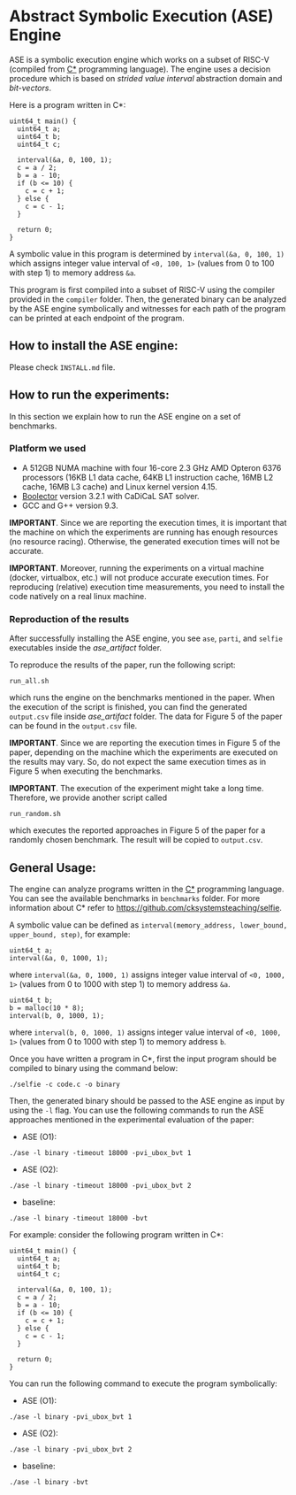 # Abstract Symbolic Execution (ASE) Engine

ASE is a symbolic execution engine which works on a subset of RISC-V (compiled from [C*](https://github.com/cksystemsteaching/selfie) programming language). The engine uses a decision procedure which is based on *strided value interval* abstraction domain and *bit-vectors*.

Here is a program written in C*:
```
uint64_t main() {
  uint64_t a;
  uint64_t b;
  uint64_t c;

  interval(&a, 0, 100, 1);
  c = a / 2;
  b = a - 10;
  if (b <= 10) {
    c = c + 1;
  } else {
    c = c - 1;
  }

  return 0;
}
```
A symbolic value in this program is determined by `interval(&a, 0, 100, 1)` which assigns integer value interval of `<0, 100, 1>` (values from 0 to 100 with step 1) to memory address `&a`.

This program is first compiled into a subset of RISC-V using the compiler provided in the `compiler` folder. Then, the generated binary can be analyzed by the ASE engine symbolically and witnesses for each path of the program can be printed at each endpoint of the program.

## How to install the ASE engine:
Please check `INSTALL.md` file.

## How to run the experiments:
In this section we explain how to run the ASE engine on a set of benchmarks.

### Platform we used
- A 512GB NUMA machine with four 16-core 2.3 GHz AMD Opteron 6376 processors (16KB L1 data cache, 64KB L1 instruction cache, 16MB L2 cache, 16MB L3 cache) and Linux kernel version 4.15.
- [Boolector](https://boolector.github.io/) version 3.2.1 with CaDiCaL SAT solver.
- GCC and G++ version 9.3.

**IMPORTANT**. Since we are reporting the execution times, it is important that the machine on which the experiments are running has enough resources (no resource racing). Otherwise, the generated execution times will not be accurate.

**IMPORTANT**. Moreover, running the experiments on a virtual machine (docker, virtualbox, etc.) will not produce accurate execution times. For reproducing (relative) execution time measurements, you need to install the code natively on a real linux machine.

### Reproduction of the results
After successfully installing the ASE engine, you see `ase`, `parti`, and `selfie` executables inside the *ase_artifact* folder.

To reproduce the results of the paper, run the following script:
```
run_all.sh
```
which runs the engine on the benchmarks mentioned in the paper. When the execution of the script is finished, you can find the generated `output.csv` file inside *ase_artifact* folder. The data for Figure 5 of the paper can be found in the `output.csv` file.

**IMPORTANT**. Since we are reporting the execution times in Figure 5 of the paper, depending on the machine which the experiments are executed on the results may vary. So, do not expect the same execution times as in Figure 5 when executing the benchmarks.

**IMPORTANT**. The execution of the experiment might take a long time. Therefore, we provide another script called
```
run_random.sh
```
which executes the reported approaches in Figure 5 of the paper for a randomly chosen benchmark. The result will be copied to `output.csv`.

## General Usage:
The engine can analyze programs written in the [C*](https://github.com/cksystemsteaching/selfie) programming language. You can see the available benchmarks in `benchmarks` folder. For more information about C* refer to https://github.com/cksystemsteaching/selfie.

A symbolic value can be defined as `interval(memory_address, lower_bound, upper_bound, step)`, for example:
```
uint64_t a;
interval(&a, 0, 1000, 1);
```
where `interval(&a, 0, 1000, 1)` assigns integer value interval of `<0, 1000, 1>` (values from 0 to 1000 with step 1) to memory address `&a`.
```
uint64_t b;
b = malloc(10 * 8);
interval(b, 0, 1000, 1);
```
where `interval(b, 0, 1000, 1)` assigns integer value interval of `<0, 1000, 1>` (values from 0 to 1000 with step 1) to memory address `b`.

Once you have written a program in C*, first the input program should be compiled to binary using the command below:
```
./selfie -c code.c -o binary
```

Then, the generated binary should be passed to the ASE engine as input by using the `-l` flag. You can use the following commands to run the ASE approaches mentioned in the experimental evaluation of the paper:

- ASE (O1):
```
./ase -l binary -timeout 18000 -pvi_ubox_bvt 1
```
- ASE (O2):
```
./ase -l binary -timeout 18000 -pvi_ubox_bvt 2
```
- baseline:
```
./ase -l binary -timeout 18000 -bvt
```

For example: consider the following program written in C*:
```
uint64_t main() {
  uint64_t a;
  uint64_t b;
  uint64_t c;

  interval(&a, 0, 100, 1);
  c = a / 2;
  b = a - 10;
  if (b <= 10) {
    c = c + 1;
  } else {
    c = c - 1;
  }

  return 0;
}
```

You can run the following command to execute the program symbolically:
- ASE (O1):
```
./ase -l binary -pvi_ubox_bvt 1
```
- ASE (O2):
```
./ase -l binary -pvi_ubox_bvt 2
```
- baseline:
```
./ase -l binary -bvt
```